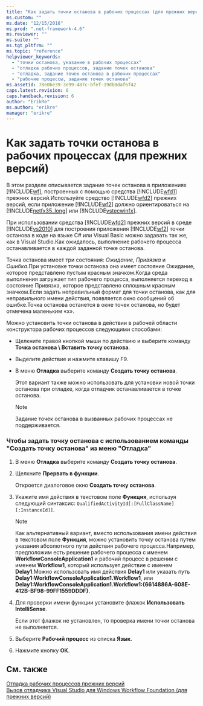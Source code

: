 ```yaml
---
title: "Как задать точки останова в рабочих процессах (для прежних версий) | Microsoft Docs"
ms.custom: ""
ms.date: "12/15/2016"
ms.prod: ".net-framework-4.6"
ms.reviewer: ""
ms.suite: ""
ms.tgt_pltfrm: ""
ms.topic: "reference"
helpviewer_keywords: 
  - "точки останова, указание в рабочих процессах"
  - "отладка рабочих процессов, задание точек останова"
  - "отладка, задание точек останова в рабочих процессах"
  - "рабочие процессы, задание точек останова"
ms.assetid: 78e0be39-3e99-487c-bfef-19db0daf6f42
caps.latest.revision: 6
caps.handback.revision: 6
author: "ErikRe"
ms.author: "erikre"
manager: "erikre"
---
```

# Как задать точки останова в рабочих процессах (для прежних версий)
В этом разделе описывается задание точек останова в приложениях [!INCLUDE[wf](../workflow-designer/includes/wf_md.md)], построенных с помощью средства [!INCLUDE[wfd1](../workflow-designer/includes/wfd1_md.md)] прежних версий.Используйте средство [!INCLUDE[wfd2](../workflow-designer/includes/wfd2_md.md)] прежних версий, если приложение [!INCLUDE[wf2](../workflow-designer/includes/wf2_md.md)] должно ориентироваться на [!INCLUDE[netfx35_long](../workflow-designer/includes/netfx35_long_md.md)] или [!INCLUDE[vstecwinfx](../workflow-designer/includes/vstecwinfx_md.md)].  
  
 При использовании средства [!INCLUDE[wfd2](../workflow-designer/includes/wfd2_md.md)] прежних версий в среде [!INCLUDE[vs2010](../modeling/includes/vs2010_md.md)] для построения приложения [!INCLUDE[wf2](../workflow-designer/includes/wf2_md.md)] точки останова в коде на языке C\# или Visual Basic можно задавать так же, как в Visual Studio.Как ожидалось, выполнение рабочего процесса останавливается в каждой заданной точке останова.  
  
 Точка останова имеет три состояния: *Ожидание*, *Привязка* и *Ошибка*.При установке точки останова она имеет состояние Ожидание, которое представлено пустым красным значком.Когда среда выполнения загружает тип рабочего процесса, выполняется переход в состояние Привязка, которое представлено сплошным красным значком.Если задать неправильный формат для точки останова, как для неправильного имени действия, появляется окно сообщений об ошибке.Точка останова останется в окне точек останова, но будет отмечена маленьким «х».  
  
 Можно установить точки останова в действии в рабочей области конструктора рабочих процессов следующими способами:  
  
-   Щелкните правой кнопкой мыши по действию и выберите команду **Точка останова \\ Вставить точку останова**.  
  
-   Выделите действие и нажмите клавишу F9.  
  
-   В меню **Отладка** выберите команду **Создать точку останова**.  
  
     Этот вариант также можно использовать для установки новой точки останова при отладке, когда отладчик останавливается в точке останова.  
  
    > [!NOTE]
    >  Задание точек останова в вызванных рабочих процессах не поддерживается.  
  
### Чтобы задать точку останова с использованием команды "Создать точку останова" из меню "Отладка"  
  
1.  В меню **Отладка** выберите команду **Создать точку останова**.  
  
2.  Щелкните **Прервать в функции**.  
  
     Откроется диалоговое окно **Создать точку останова**.  
  
3.  Укажите имя действия в текстовом поле **Функция**, используя следующий синтаксис: `QualifiedActivityId[:[FullClassName][:InstanceId]]`.  
  
    > [!NOTE]
    >  Как альтернативный вариант, вместо использования имени действия в текстовом поле **Функция**, можно установить точку останова путем указания абсолютного пути действия рабочего процесса.Например, предположим есть решение рабочего процесса с именем **WorkflowConsoleApplication1** и рабочий процесс в решении с именем **Workflow1**, который использует действие с именем **Delay1**.Можно использовать имя действия **Delay1** или указать путь **Delay1:WorkflowConsoleApplication1.Workflow1**, или **Delay1:WorkflowConsoleApplication1.Workflow1:{6614886A\-608E\-412B\-BF98\-99FF1559DDDF}**.  
  
4.  Для проверки имени функции установите флажок **Использовать IntelliSense**.  
  
     Если этот флажок не установлен, то проверка имени точки останова не выполняется.  
  
5.  Выберите **Рабочий процесс** из списка **Язык**.  
  
6.  Нажмите кнопку **ОК**.  
  
## См. также  
 [Отладка рабочих процессов прежних версий](../workflow-designer/debugging-legacy-workflows.md)   
 [Вызов отладчика Visual Studio для Windows Workflow Foundation \(для прежних версий\)](../workflow-designer/invoking-the-visual-studio-debugger-for-windows-workflow-foundation-legacy.md)